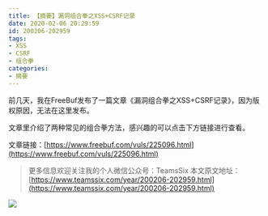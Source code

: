 ```yaml
---
title: 【摘要】漏洞组合拳之XSS+CSRF记录
date: 2020-02-06 20:29:59
id: 200206-202959
tags:
- XSS
- CSRF
- 组合拳
categories:
- 摘要
---
```


前几天，我在FreeBuf发布了一篇文章《漏洞组合拳之XSS+CSRF记录》，因为版权原因，无法在​这里发布。

文章里介绍了两种常见的组合拳方法，感兴趣的可以点击下方链接进行查看。

文章链接：[https://www.freebuf.com/vuls/225096.html](https://www.freebuf.com/vuls/225096.html)

<!--more-->

>更多信息欢迎关注我的个人微信公众号：TeamsSix
>本文原文地址：[https://www.teamssix.com/year/200206-202959.html](https://www.teamssix.com/year/200206-202959.html)

![](https://cdn.jsdelivr.net/gh/teamssix/BlogImages/imgs/TeamsSix_Subscription_Logo2.png)